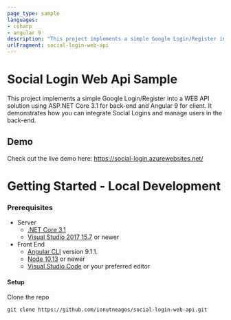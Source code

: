 ```yaml
---
page_type: sample
languages:
- csharp
- angular 9
description: "This project implements a simple Google Login/Register into a WEB API solution using ASP.NET Core 3.1 for back-end and Angular 9 for client."
urlFragment: social-login-web-api
---
```


# Social Login Web Api Sample

This project implements a simple Google Login/Register into a WEB API solution using ASP.NET Core 3.1 for back-end and Angular 9 for client. It demonstrates how you can integrate Social Logins and manage users in the back-end. 

## Demo
Check out the live demo here: https://social-login.azurewebsites.net/

# Getting Started - Local Development

### Prerequisites
* Server
  * [.NET Core 3.1](https://dotnet.microsoft.com/download) 
  * [Visual Studio 2017 15.7](https://docs.microsoft.com/en-us/visualstudio/install/update-visual-studio) or newer
* Front End
  * [Angular CLI](https://github.com/angular/angular-cli) version 9.1.1.
  * [Node 10.13](https://nodejs.org/en/download/) or newer
  * [Visual Studio Code](https://code.visualstudio.com/) or your preferred editor

#### Setup

Clone the repo
```
git clone https://github.com/ionutneagos/social-login-web-api.git
```
